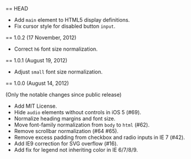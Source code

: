 == HEAD

* Add `main` element to HTML5 display definitions.
* Fix cursor style for disabled button `input`.

== 1.0.2 (17 November, 2012)

* Correct `h6` font size normalization.

== 1.0.1 (August 19, 2012)

* Adjust `small` font size normalization.

== 1.0.0 (August 14, 2012)

(Only the notable changes since public release)

* Add MIT License.
* Hide `audio` elements without controls in iOS 5 (#69).
* Normalize heading margins and font size.
* Move font-family normalization from `body` to `html` (#62).
* Remove scrollbar normalization (#64 #65).
* Remove excess padding from checkbox and radio inputs in IE 7 (#42).
* Add IE9 correction for SVG overflow (#16).
* Add fix for legend not inheriting color in IE 6/7/8/9.
